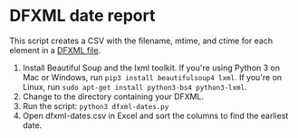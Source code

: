 # DFXML date report

This script creates a CSV with the filename, mtime, and ctime for each <fileobject> element in a [DFXML file](https://github.com/dfxml-working-group/dfxml_python).

1. Install Beautiful Soup and the lxml toolkit. If you're using Python 3 on Mac or Windows, run `pip3 install beautifulsoup4 lxml`. If you're on Linux, run `sudo apt-get install python3-bs4 python3-lxml`.
2. Change to the directory containing your DFXML.
3. Run the script: `python3 dfxml-dates.py`
4. Open dfxml-dates.csv in Excel and sort the columns to find the earliest date.